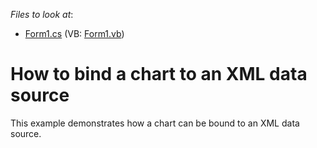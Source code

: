 <!-- default file list -->
*Files to look at*:

* [Form1.cs](./CS/BindChartToXML/Form1.cs) (VB: [Form1.vb](./VB/BindChartToXML/Form1.vb))
<!-- default file list end -->
# How to bind a chart to an XML data source


<p>This example demonstrates how a chart can be bound to an XML data source.</p>

<br/>


